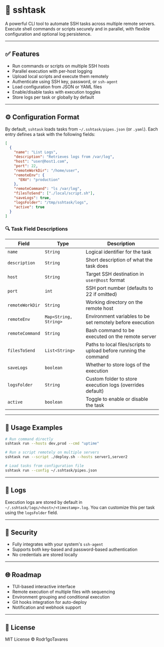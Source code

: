 # 🚀 sshtask

A powerful CLI tool to automate SSH tasks across multiple remote servers. Execute shell commands or scripts securely and in parallel, with flexible configuration and optional log persistence.

---

## ✅ Features

* Run commands or scripts on multiple SSH hosts
* Parallel execution with per-host logging
* Upload local scripts and execute them remotely
* Authenticate using SSH key, password, or `ssh-agent`
* Load configuration from JSON or YAML files
* Enable/disable tasks with execution toggles
* Store logs per task or globally by default

---

## ⚙️ Configuration Format

By default, `sshtask` loads tasks from `~/.sshtask/pipes.json` (or `.yaml`). Each entry defines a task with the following fields:

```json
[
  {
    "name": "List Logs",
    "description": "Retrieves logs from /var/log",
    "host": "user@host1.com",
    "port": 22,
    "remoteWorkDir": "/home/user",
    "remoteEnv": {
      "ENV": "production"
    },
    "remoteCommand": "ls /var/log",
    "filesToSend": ["./local/script.sh"],
    "saveLogs": true,
    "logsFolder": "/tmp/sshtask/logs",
    "active": true
  }
]
```

### 🔍 Task Field Descriptions

| Field           | Type                  | Description                                                       |
| --------------- | --------------------- | ----------------------------------------------------------------- |
| `name`          | `String`              | Logical identifier for the task                                   |
| `description`   | `String`              | Short description of what the task does                           |
| `host`          | `String`              | Target SSH destination in `user@host` format                      |
| `port`          | `int`                 | SSH port number (defaults to 22 if omitted)                       |
| `remoteWorkDir` | `String`              | Working directory on the remote host                              |
| `remoteEnv`     | `Map<String, String>` | Environment variables to be set remotely before execution         |
| `remoteCommand` | `String`              | Bash command to be executed on the remote server                  |
| `filesToSend`   | `List<String>`        | Paths to local files/scripts to upload before running the command |
| `saveLogs`      | `boolean`             | Whether to store logs of the execution                            |
| `logsFolder`    | `String`              | Custom folder to store execution logs (overrides default)         |
| `active`        | `boolean`             | Toggle to enable or disable the task                              |

---

## 🚀 Usage Examples

```bash
# Run command directly
sshtask run --hosts dev,prod --cmd "uptime"

# Run a script remotely on multiple servers
sshtask run --script ./deploy.sh --hosts server1,server2

# Load tasks from configuration file
sshtask run --config ~/.sshtask/pipes.json
```

---

## 📁 Logs

Execution logs are stored by default in `~/.sshtask/logs/<host>/<timestamp>.log`.
You can customize this per task using the `logsFolder` field.

---

## 🔐 Security

* Fully integrates with your system's `ssh-agent`
* Supports both key-based and password-based authentication
* No credentials are stored locally

---

## 🌐 Roadmap

* TUI-based interactive interface
* Remote execution of multiple files with sequencing
* Environment grouping and conditional execution
* Git hooks integration for auto-deploy
* Notification and webhook support

---

## 📙 License

MIT License © Rodr1goTavares
